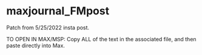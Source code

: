 # maxjournal_FMpost
Patch from 5/25/2022 insta post.

TO OPEN IN MAX/MSP:
Copy ALL of the text in the associated file, and then paste directly into Max.
